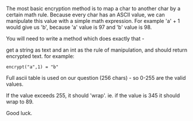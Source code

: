 The most basic encryption method is to map a char to another char by a certain math rule. Because every char has an ASCII value, we can manipulate this value with a simple math expression. For example 'a' + 1 would give us 'b', because 'a' value is 97 and 'b' value is 98.

You will need to write a method which does exactly that -

get a string as text and an int as the rule of manipulation, and should return encrypted text. for example:

```
encrypt("a",1) = "b"
```

Full ascii table is used on our question (256 chars) - so 0-255 are the valid values.

If the value exceeds 255, it should 'wrap'. ie. if the value is 345 it should wrap to 89.

Good luck.